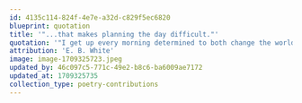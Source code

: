 ```yaml
---
id: 4135c114-824f-4e7e-a32d-c829f5ec6820
blueprint: quotation
title: '"...that makes planning the day difficult."'
quotation: '"I get up every morning determined to both change the world and have one hell of a good time. Sometimes this makes planning my day difficult."'
attribution: 'E. B. White'
image: image-1709325723.jpeg
updated_by: 46c097c5-771c-49e2-b8c6-ba6009ae7172
updated_at: 1709325735
collection_type: poetry-contributions
---
```

